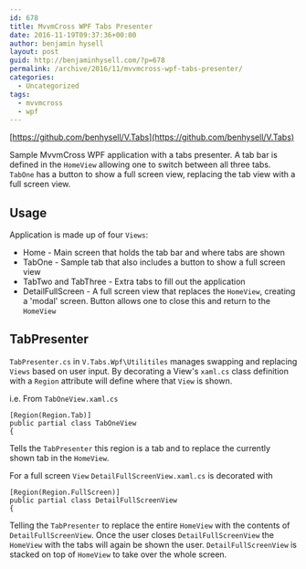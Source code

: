 ```yaml
---
id: 678
title: MvvmCross WPF Tabs Presenter
date: 2016-11-19T09:37:36+00:00
author: benjamin hysell
layout: post
guid: http://benjaminhysell.com/?p=678
permalink: /archive/2016/11/mvvmcross-wpf-tabs-presenter/
categories:
  - Uncategorized
tags:
  - mvvmcross
  - wpf
---
```


[https://github.com/benhysell/V.Tabs](https://github.com/benhysell/V.Tabs)

Sample MvvmCross WPF application with a tabs presenter. A tab bar is defined in the `HomeView` allowing one to switch between all three tabs. `TabOne` has a button to show a full screen view, replacing the tab view with a full screen view.


## Usage

Application is made up of four `Views`:

* Home - Main screen that holds the tab bar and where tabs are shown
* TabOne - Sample tab that also includes a button to show a full screen view
* TabTwo and TabThree - Extra tabs to fill out the application
* DetailFullScreen - A full screen view that replaces the `HomeView`, creating a 'modal' screen.  Button allows one to close this and return to the `HomeView`

## TabPresenter
`TabPresenter.cs` in `V.Tabs.Wpf\Utilitiles` manages swapping and replacing `Views` based on user input.  By decorating a View's `xaml.cs` class definition with a `Region` attribute will define where that `View` is shown.

i.e. From `TabOneView.xaml.cs`

```
[Region(Region.Tab)]
public partial class TabOneView
{
```
Tells the `TabPresenter` this region is a tab and to replace the currently shown tab in the `HomeView`.

For a full screen `View` `DetailFullScreenView.xaml.cs` is decorated with 

```
[Region(Region.FullScreen)]
public partial class DetailFullScreenView
{
``` 
Telling the `TabPresenter` to replace the entire `HomeView` with the contents of `DetailFullScreenView`.  Once the user closes `DetailFullScreenView` the `HomeView` with the tabs will again be shown the user.  `DetailFullScreenView` is stacked on top of `HomeView` to take over the whole screen.
